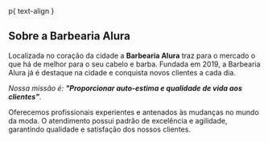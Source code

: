 <!DOCTYPE html>
<html lang="pt-br">
<head>
    <meta charset="UTF-8">
    <title>Barbearia Alura</title>
 
</head>
  p{
      text-align
  }

<body>


<h2>Sobre a Barbearia Alura</h2>

<p>Localizada no coração da cidade a <strong>Barbearia Alura</strong> traz para o mercado o que há de melhor para o seu cabelo e barba. 
Fundada em 2019, a Barbearia Alura já é destaque na cidade e conquista novos clientes a cada dia.</p>

<p><em>Nossa missão é: <strong>"Proporcionar auto-estima e qualidade de vida aos clientes"</strong>.</em></p>

<p>Oferecemos profissionais experientes e antenados às mudanças no mundo da moda. 
O atendimento possui padrão de excelência e agilidade, garantindo qualidade e satisfação dos nossos clientes.</p>

</body>
</html>
